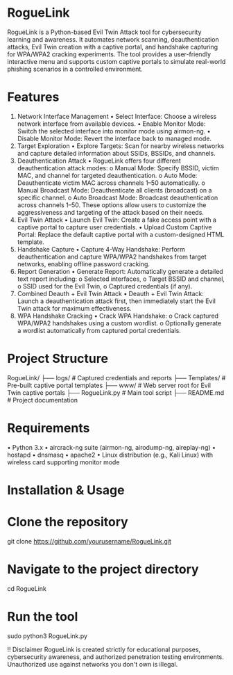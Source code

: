 # RogueLink
RogueLink is a Python-based Evil Twin Attack tool for cybersecurity learning and awareness.
It automates network scanning, deauthentication attacks, Evil Twin creation with a captive portal, and handshake capturing for WPA/WPA2 cracking experiments.
The tool provides a user-friendly interactive menu and supports custom captive portals to simulate real-world phishing scenarios in a controlled environment.
# Features
1. Network Interface Management
•	Select Interface: Choose a wireless network interface from available devices.
•	Enable Monitor Mode: Switch the selected interface into monitor mode using airmon-ng.
•	Disable Monitor Mode: Revert the interface back to managed mode.
2. Target Exploration
•	Explore Targets: Scan for nearby wireless networks and capture detailed information about SSIDs, BSSIDs, and channels.
3. Deauthentication Attack
•	RogueLink offers four different deauthentication attack modes:
o	Manual Mode: Specify BSSID, victim MAC, and channel for targeted deauthentication.
o	Auto Mode: Deauthenticate victim MAC across channels 1–50 automatically.
o	Manual Broadcast Mode: Deauthenticate all clients (broadcast) on a specific channel.
o	Auto Broadcast Mode: Broadcast deauthentication across channels 1–50.
These options allow users to customize the aggressiveness and targeting of the attack based on their needs.
4. Evil Twin Attack
•	Launch Evil Twin: Create a fake access point with a captive portal to capture user credentials.
•	Upload Custom Captive Portal: Replace the default captive portal with a custom-designed HTML template.
5. Handshake Capture
•	Capture 4-Way Handshake: Perform deauthentication and capture WPA/WPA2 handshakes from target networks, enabling offline password cracking.
6. Report Generation
•	Generate Report: Automatically generate a detailed text report including:
o	Selected interfaces,
o	Target BSSID and channel,
o	SSID used for the Evil Twin,
o	Captured credentials (if any).
7. Combined Deauth + Evil Twin Attack
•	Deauth + Evil Twin Attack: Launch a deauthentication attack first, then immediately start the Evil Twin attack for maximum effectiveness.
8. WPA Handshake Cracking
•	Crack WPA Handshake:
o	Crack captured WPA/WPA2 handshakes using a custom wordlist.
o	Optionally generate a wordlist automatically from captured portal credentials.

# Project Structure 

RogueLink/
├── logs/           # Captured credentials and reports
├── Templates/      # Pre-built captive portal templates
├── www/            # Web server root for Evil Twin captive portals
├── RogueLink.py    # Main tool script
├── README.md       # Project documentation

# Requirements

•	Python 3.x 
•	aircrack-ng suite (airmon-ng, airodump-ng, aireplay-ng)
•	hostapd
•	dnsmasq
•	apache2
•	Linux distribution (e.g., Kali Linux) with wireless card supporting monitor mode

# Installation & Usage

# Clone the repository
git clone https://github.com/yourusername/RogueLink.git

# Navigate to the project directory
cd RogueLink

# Run the tool
sudo python3 RogueLink.py

!!  Disclaimer
RogueLink is created strictly for educational purposes, cybersecurity awareness, and authorized penetration testing environments.
Unauthorized use against networks you don't own is illegal.






